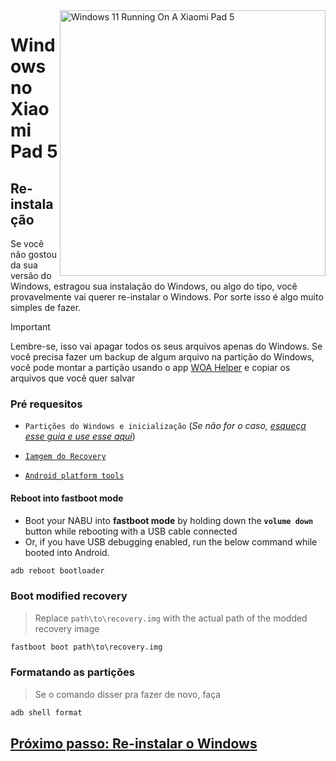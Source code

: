 <img align="right" src="https://raw.githubusercontent.com/erdilS/Port-Windows-11-Xiaomi-Pad-5/main/nabu.png" width="425" alt="Windows 11 Running On A Xiaomi Pad 5">


# Windows no Xiaomi Pad 5

## Re-instalação
Se você não gostou da sua versão do Windows, estragou sua instalação do Windows, ou algo do tipo, você provavelmente vai querer re-instalar o Windows. Por sorte isso é algo muito simples de fazer.

> [!IMPORTANT]
> Lembre-se, isso vai apagar todos os seus arquivos apenas do Windows. Se você precisa fazer um backup de algum arquivo na partição do Windows, você pode montar a partição usando o app [WOA Helper](https://github.com/erdilS/Port-Windows-11-Xiaomi-Pad-5/releases/download/dualboot/woahelper.apk) e copiar os arquivos que você quer salvar


### Pré requesitos
- ```Partições do Windows e inicialização``` (*Se não for o caso, [esqueça esse guia e use esse aqui](/guide/Portuguese/1-partition-pt.md)*)

- [```Iamgem do Recovery```](https://github.com/erdilS/Port-Windows-11-Xiaomi-Pad-5/releases/download/1.0/recovery.img)

- [```Android platform tools```](https://developer.android.com/studio/releases/platform-tools)


#### Reboot into fastboot mode
- Boot your NABU into **fastboot mode** by holding down the **`volume down`** button while rebooting with a USB cable connected
- Or, if you have USB debugging enabled, run the below command while booted into Android.
```cmd
adb reboot bootloader
```

### Boot modified recovery
> Replace `path\to\recovery.img` with the actual path of the modded recovery image
```cmd
fastboot boot path\to\recovery.img
```

### Formatando as partições
> Se o comando disser pra fazer de novo, faça
```cmd
adb shell format
```

## [Próximo passo: Re-instalar o Windows](/guide/Portuguese/3-install-pt.md#execute-o-msc)













